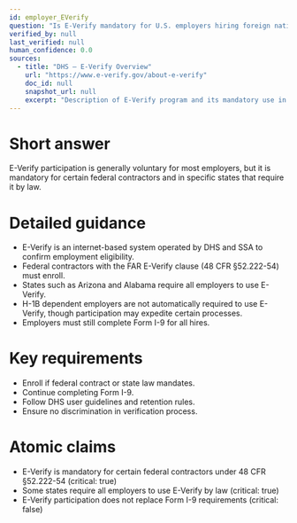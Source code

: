 ```yaml
---
id: employer_EVerify
question: "Is E-Verify mandatory for U.S. employers hiring foreign nationals?"
verified_by: null
last_verified: null
human_confidence: 0.0
sources:
  - title: "DHS – E-Verify Overview"
    url: "https://www.e-verify.gov/about-e-verify"
    doc_id: null
    snapshot_url: null
    excerpt: "Description of E-Verify program and its mandatory use in certain jurisdictions."
---
```


# Short answer
E-Verify participation is generally voluntary for most employers, but it is mandatory for certain federal contractors and in specific states that require it by law.

# Detailed guidance
- E-Verify is an internet-based system operated by DHS and SSA to confirm employment eligibility.
- Federal contractors with the FAR E-Verify clause (48 CFR §52.222-54) must enroll.
- States such as Arizona and Alabama require all employers to use E-Verify.
- H-1B dependent employers are not automatically required to use E-Verify, though participation may expedite certain processes.
- Employers must still complete Form I-9 for all hires.

# Key requirements
- Enroll if federal contract or state law mandates.  
- Continue completing Form I-9.  
- Follow DHS user guidelines and retention rules.  
- Ensure no discrimination in verification process.

# Atomic claims
- E-Verify is mandatory for certain federal contractors under 48 CFR §52.222-54 (critical: true)
- Some states require all employers to use E-Verify by law (critical: true)
- E-Verify participation does not replace Form I-9 requirements (critical: false)

